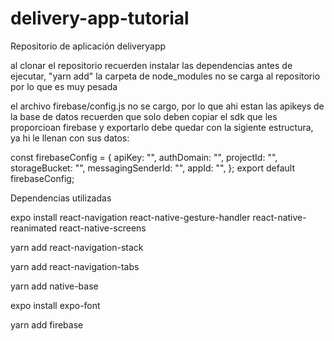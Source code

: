 # delivery-app-tutorial
Repositorio de aplicación deliveryapp 

al clonar el repositorio recuerden instalar las dependencias antes de ejecutar,
"yarn add" la carpeta de node_modules no se carga al repositorio por lo que es muy pesada

el archivo firebase/config.js no se cargo, por  lo que ahi estan las apikeys de la base de datos recuerden que solo deben copiar el sdk que les proporcioan firebase y exportarlo
debe quedar con la sigiente estructura, ya hi le llenan con sus datos:

const firebaseConfig = {
  apiKey: "",
  authDomain: "",
  projectId: "",
  storageBucket: "",
  messagingSenderId: "",
  appId: "",
};
export default firebaseConfig;

Dependencias utilizadas

expo install react-navigation react-native-gesture-handler react-native-reanimated react-native-screens

yarn add react-navigation-stack

yarn add react-navigation-tabs

yarn add native-base

expo install expo-font

yarn add firebase
